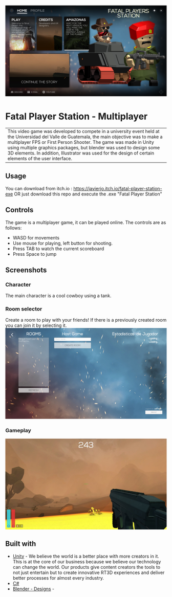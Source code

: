 
 
# ![Fatal Player Station](https://github.com/josejo911/Fatal-Player-Station-Unity-Game/blob/main/Screenshots/Main%20Menu.jpg)
# Fatal Player Station - Multiplayer 
<table> 
<tr>
<td>
This video game was developed to compete in a university event held at the Universidad del Valle de Guatemala, the main objective was to make a multiplayer FPS or First Person Shooter. The game was made in Unity using multiple graphics packages, but blender was used to design some 3D elements. In addition, Illustrator was used for the design of certain elements of the user interface.
 </td>
</tr>
</table>


## Usage
You can download from itch.io :  https://javierjo.itch.io/fatal-player-station-exe
OR just download this repo and execute the .exe "Fatal Player Station"

## Controls
The game is a multiplayer game, it can be played online. The controls are as follows:

- WASD for movements
- Use mouse for playing, left button for shooting.
- Press TAB to watch the current scoreboard
- Press Space to jump

## Screenshots

### Character
The main character is a cool cowboy using a tank.

### Room selector
Create a room to play with your friends! If there is a previously created room you can join it by selecting it.
![](https://github.com/josejo911/Fatal-Player-Station-Unity-Game/blob/main/Screenshots/Room%20selector%20.jpg)

### Gameplay
![](https://github.com/josejo911/Fatal-Player-Station-Unity-Game/blob/main/Screenshots/Gameplay.jpg)


## Built with 

- [Unity](https://unity.com/) - We believe the world is a better place with more creators in it. This is at the core of our business because we believe our technology can change the world. Our products give content creators the tools to not just entertain but to create innovative RT3D experiences and deliver better processes for almost every industry.
- [C#]() 
- [Blender - Designs](https://www.blender.org/) - 



